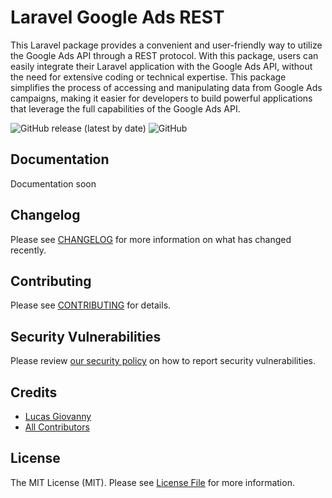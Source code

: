 # Laravel Google Ads REST

This Laravel package provides a convenient and user-friendly way to utilize the Google Ads API through a REST protocol. With this package, users can easily integrate their Laravel application with the Google Ads API, without the need for extensive coding or technical expertise. This package simplifies the process of accessing and manipulating data from Google Ads campaigns, making it easier for developers to build powerful applications that leverage the full capabilities of the Google Ads API.

![GitHub release (latest by date)](https://img.shields.io/github/v/release/lucasgiovanny/laravel-google-ads-rest?label=last%20version)
![GitHub](https://img.shields.io/github/license/lucasgiovanny/laravel-google-ads-rest)

## Documentation

Documentation soon

## Changelog

Please see [CHANGELOG](CHANGELOG.md) for more information on what has changed recently.

## Contributing

Please see [CONTRIBUTING](.github/CONTRIBUTING.md) for details.

## Security Vulnerabilities

Please review [our security policy](../../security/policy) on how to report security vulnerabilities.

## Credits

-   [Lucas Giovanny](https://github.com/lucasgiovanny)
-   [All Contributors](../../contributors)

## License

The MIT License (MIT). Please see [License File](LICENSE.md) for more information.
